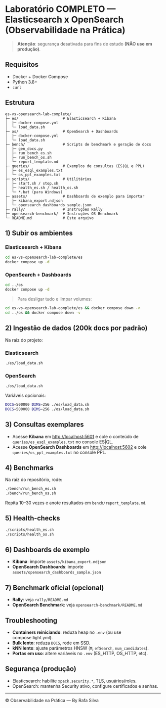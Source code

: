 # Laboratório COMPLETO — Elasticsearch x OpenSearch (Observabilidade na Prática)

> **Atenção**: segurança desativada para fins de estudo **(NÃO use em produção)**.

## Requisitos
- Docker + Docker Compose
- Python 3.8+
- `curl`

## Estrutura
```
es-vs-opensearch-lab-complete/
├─ es/                    # Elasticsearch + Kibana
│  ├─ docker-compose.yml
│  └─ load_data.sh
├─ os/                    # OpenSearch + Dashboards
│  ├─ docker-compose.yml
│  └─ load_data.sh
├─ bench/                 # Scripts de benchmark e geração de docs
│  ├─ gen_docs.py
│  ├─ run_bench_es.sh
│  ├─ run_bench_os.sh
│  └─ report_template.md
├─ queries/               # Exemplos de consultas (ES|QL e PPL)
│  ├─ es_esql_examples.txt
│  └─ os_ppl_examples.txt
├─ scripts/               # Utilitários
│  ├─ start.sh / stop.sh
│  ├─ health_es.sh / health_os.sh
│  └─ *.bat (para Windows)
├─ assets/                # Dashboards de exemplo para importar
│  ├─ kibana_export.ndjson
│  └─ opensearch_dashboards_sample.json
├─ rally/                 # Instruções Rally
├─ opensearch-benchmark/  # Instruções OS Benchmark
└─ README.md              # Este arquivo
```

## 1) Subir os ambientes

### Elasticsearch + Kibana
```bash
cd es-vs-opensearch-lab-complete/es
docker compose up -d
```

### OpenSearch + Dashboards
```bash
cd ../os
docker compose up -d
```

> Para desligar tudo e limpar volumes:
```bash
cd es-vs-opensearch-lab-complete/es && docker compose down -v
cd ../os && docker compose down -v
```

## 2) Ingestão de dados (200k docs por padrão)
Na raiz do projeto:

### Elasticsearch
```bash
./es/load_data.sh
```

### OpenSearch
```bash
./os/load_data.sh
```

Variáveis opcionais:
```bash
DOCS=500000 DIMS=256 ./es/load_data.sh
DOCS=500000 DIMS=256 ./os/load_data.sh
```

## 3) Consultas exemplares
- Acesse **Kibana** em [http://localhost:5601](http://localhost:5601) e cole o conteúdo de `queries/es_esql_examples.txt` no console ES|QL.
- Acesse **OpenSearch Dashboards** em [http://localhost:5602](http://localhost:5602) e cole `queries/os_ppl_examples.txt` no console PPL.

## 4) Benchmarks
Na raiz do repositório, rode:

```bash
./bench/run_bench_es.sh
./bench/run_bench_os.sh
```

Repita 10–30 vezes e anote resultados em `bench/report_template.md`.

## 5) Health-checks
```bash
./scripts/health_es.sh
./scripts/health_os.sh
```

## 6) Dashboards de exemplo
- **Kibana**: importe `assets/kibana_export.ndjson`
- **OpenSearch Dashboards**: importe `assets/opensearch_dashboards_sample.json`

## 7) Benchmark oficial (opcional)
- **Rally**: veja `rally/README.md`
- **OpenSearch Benchmark**: veja `opensearch-benchmark/README.md`

## Troubleshooting
- **Containers reiniciando**: reduza heap no `.env` (ou use compose.light.yml).
- **Bulk lento**: reduza `DOCS`, rode em SSD.
- **kNN lento**: ajuste parâmetros HNSW (`M`, `efSearch`, `num_candidates`).
- **Portas em uso**: altere variáveis no `.env` (ES_HTTP, OS_HTTP, etc).

## Segurança (produção)
- Elasticsearch: habilite `xpack.security.*`, TLS, usuários/roles.
- OpenSearch: mantenha Security ativo, configure certificados e senhas.

---
© Observabilidade na Prática — By Rafa Silva
